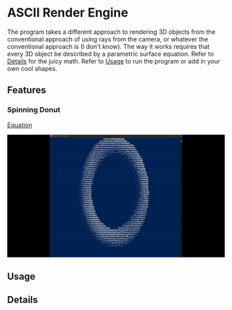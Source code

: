 # ASCII Render Engine

The program takes a different approach to rendering 3D objects from the conventional approach of using rays from the camera, or whatever the conventional approach is (I don't know). The way it works requires that every 3D object be described by a parametric surface equation. Refer to [Details](#details) for the juicy math. Refer to [Usage](#usage) to run the program or add in your own cool shapes.

## Features
### Spinning Donut
[Equation](https://www.desmos.com/3d/hlziur9zvc)

![](Photos/SpinningDonut.gif)


## Usage

## Details